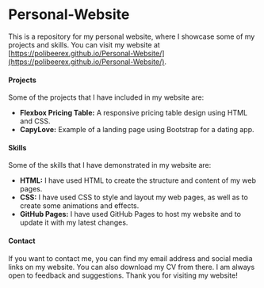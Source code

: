 # Personal-Website

This is a repository for my personal website, where I showcase some of my projects and skills. You can visit my website at [https://polibeerex.github.io/Personal-Website/](https://polibeerex.github.io/Personal-Website/).

#### Projects

Some of the projects that I have included in my website are:

- **Flexbox Pricing Table:** A responsive pricing table design using HTML and CSS.
- **CapyLove:** Example of a landing page using Bootstrap for a dating app.

#### Skills

Some of the skills that I have demonstrated in my website are:

- **HTML:** I have used HTML to create the structure and content of my web pages.
- **CSS:** I have used CSS to style and layout my web pages, as well as to create some animations and effects.
- **GitHub Pages:** I have used GitHub Pages to host my website and to update it with my latest changes.

#### Contact

If you want to contact me, you can find my email address and social media links on my website. You can also download my CV from there. I am always open to feedback and suggestions. Thank you for visiting my website!
